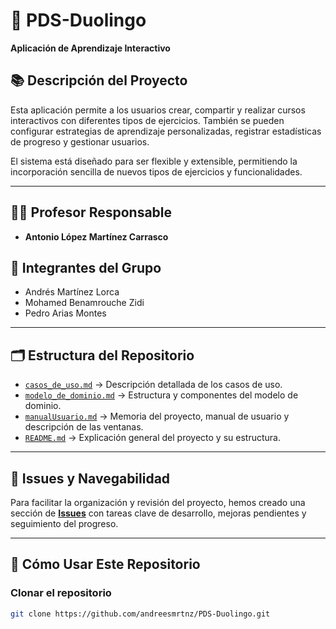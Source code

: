 # 🧠 PDS-Duolingo
**Aplicación de Aprendizaje Interactivo**

## 📚 Descripción del Proyecto

Esta aplicación permite a los usuarios crear, compartir y realizar cursos interactivos con diferentes tipos de ejercicios. También se pueden configurar estrategias de aprendizaje personalizadas, registrar estadísticas de progreso y gestionar usuarios. 

El sistema está diseñado para ser flexible y extensible, permitiendo la incorporación sencilla de nuevos tipos de ejercicios y funcionalidades.

---

## 👨‍🏫 Profesor Responsable
- **Antonio López Martínez Carrasco**

## 👥 Integrantes del Grupo
- Andrés Martínez Lorca  
- Mohamed Benamrouche Zidi  
- Pedro Arias Montes  

---

## 🗂️ Estructura del Repositorio

- [`casos_de_uso.md`](requisitos/casos_de_uso.md) → Descripción detallada de los casos de uso.  
- [`modelo_de_dominio.md`](diseño/modelo_de_dominio.md) → Estructura y componentes del modelo de dominio.  
- [`manualUsuario.md`](documentacion/manualUsuario.md) → Memoria del proyecto, manual de usuario y descripción de las ventanas.  
- [`README.md`](README.md) → Explicación general del proyecto y su estructura.

---

## 🐛 Issues y Navegabilidad

Para facilitar la organización y revisión del proyecto, hemos creado una sección de **[Issues](https://github.com/andreesmrtnz/PDS-Duolingo/issues)** con tareas clave de desarrollo, mejoras pendientes y seguimiento del progreso.

---

## 🚀 Cómo Usar Este Repositorio

### Clonar el repositorio
```bash
git clone https://github.com/andreesmrtnz/PDS-Duolingo.git
